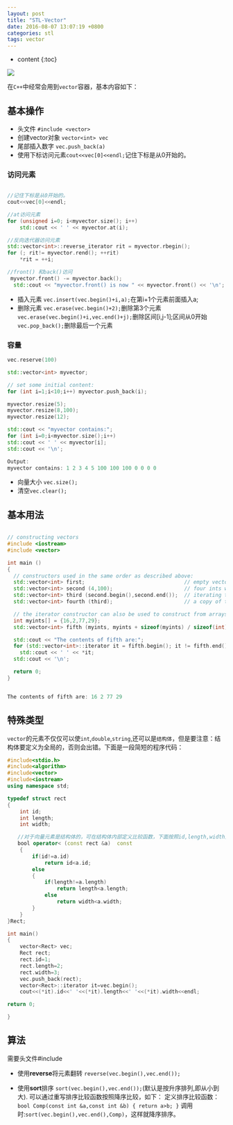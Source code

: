 ```yaml
---
layout: post
title: "STL-Vector"
date: 2016-08-07 13:07:19 +0800
categories: stl
tags: vector
---
```

* content
{:toc}

![](http://i.imgur.com/dh8th56.png)

在`C++`中经常会用到`vector`容器，基本内容如下：







## 基本操作 ##

- 头文件 	`#include <vector>`
- 创建vector对象 `vector<int> vec`
- 尾部插入数字 `vec.push_back(a)`
- 使用下标访问元素`cout<<vec[0]<<endl;`记住下标是从0开始的。

### 访问元素  ###

```cpp

//记住下标是从0开始的。
cout<<vec[0]<<endl;

//at访问元素
for (unsigned i=0; i<myvector.size(); i++)
	std::cout << ' ' << myvector.at(i);

//反向迭代器访问元素
std::vector<int>::reverse_iterator rit = myvector.rbegin();
for (; rit!= myvector.rend(); ++rit)
	*rit = ++i;

//front() 和back()访问
 myvector.front() -= myvector.back();
  std::cout << "myvector.front() is now " << myvector.front() << '\n';

```

- 插入元素  `vec.insert(vec.begin()+i,a);`在第i+1个元素前面插入a;
- 删除元素  `vec.erase(vec.begin()+2);`删除第3个元素     
     `vec.erase(vec.begin()+i,vec.end()+j);`删除区间[i,j-1];区间从0开始
	 `vec.pop_back();`删除最后一个元素

### 容量 ###

```cpp
vec.reserve(100)

std::vector<int> myvector;

// set some initial content:
for (int i=1;i<10;i++) myvector.push_back(i);

myvector.resize(5);
myvector.resize(8,100);
myvector.resize(12);

std::cout << "myvector contains:";
for (int i=0;i<myvector.size();i++)
std::cout << ' ' << myvector[i];
std::cout << '\n';

Output:
myvector contains: 1 2 3 4 5 100 100 100 0 0 0 0
```

- 向量大小 `vec.size();`
- 清空`vec.clear();`


## 基本用法 ##

```cpp

// constructing vectors
#include <iostream>
#include <vector>

int main ()
{
  // constructors used in the same order as described above:
  std::vector<int> first;                                // empty vector of ints
  std::vector<int> second (4,100);                       // four ints with value 100
  std::vector<int> third (second.begin(),second.end());  // iterating through second
  std::vector<int> fourth (third);                       // a copy of third

  // the iterator constructor can also be used to construct from arrays:
  int myints[] = {16,2,77,29};
  std::vector<int> fifth (myints, myints + sizeof(myints) / sizeof(int) );

  std::cout << "The contents of fifth are:";
  for (std::vector<int>::iterator it = fifth.begin(); it != fifth.end(); ++it)
    std::cout << ' ' << *it;
  std::cout << '\n';

  return 0;
}


The contents of fifth are: 16 2 77 29
```

## 特殊类型 ##

`vector`的元素不仅仅可以使`int`,`double`,`string`,还可以是`结构体`，但是要注意：结构体要定义为全局的，否则会出错。下面是一段简短的程序代码：

```cpp
#include<stdio.h>
#include<algorithm>
#include<vector>
#include<iostream>
using namespace std;

typedef struct rect
{
    int id;
    int length;
    int width;

　　//对于向量元素是结构体的，可在结构体内部定义比较函数，下面按照id,length,width升序排序。
　　bool operator< (const rect &a)  const
    {
        if(id!=a.id)
            return id<a.id;
        else
        {
            if(length!=a.length)
                return length<a.length;
            else
                return width<a.width;
        }
    }
}Rect;

int main()
{
    vector<Rect> vec;
    Rect rect;
    rect.id=1;
    rect.length=2;
    rect.width=3;
    vec.push_back(rect);
    vector<Rect>::iterator it=vec.begin();
    cout<<(*it).id<<' '<<(*it).length<<' '<<(*it).width<<endl;    

return 0;

}
```

## 算法 ##

需要头文件#include<algorithm>

- 使用**reverse**将元素翻转 
` reverse(vec.begin(),vec.end()); 
` 

- 使用**sort**排序 `sort(vec.begin(),vec.end());`(默认是按升序排列,即从小到大). 可以通过重写排序比较函数按照降序比较，如下： 定义排序比较函数：
	`
	bool Comp(const int &a,const int &b)
	{
	    return a>b;
	}
	`
	调用时:`sort(vec.begin(),vec.end(),Comp)`，这样就降序排序。
